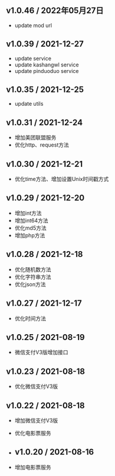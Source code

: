 ## v1.0.46 / 2022年05月27日

- update mod url

## v1.0.39 / 2021-12-27

- update service
- update kashangwl service
- update pinduoduo service

## v1.0.35 / 2021-12-25

- update utils

## v1.0.31 / 2021-12-24

- 增加美团联盟服务
- 优化http、request方法

## v1.0.30 / 2021-12-21

- 优化time方法、增加设置Unix时间戳方式

## v1.0.29 / 2021-12-20

- 增加int方法
- 增加int64方法
- 优化md5方法
- 增加php方法

## v1.0.28 / 2021-12-18

- 优化随机数方法
- 优化字符串方法
- 优化json方法

## v1.0.27 / 2021-12-17

- 优化时间方法

## v1.0.25 / 2021-08-19

- 微信支付V3版增加接口

## v1.0.23 / 2021-08-18

- 优化微信支付V3版

## v1.0.22 / 2021-08-18

- 增加微信支付V3版
- 优化电影票服务

- ## v1.0.20 / 2021-08-16

- 增加电影票服务